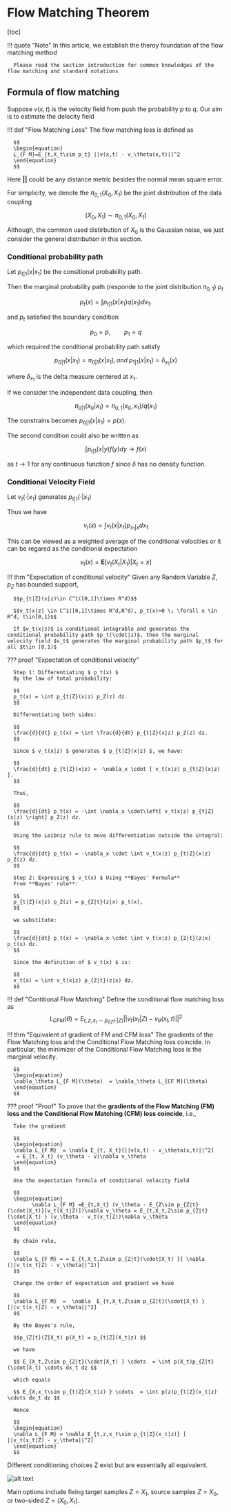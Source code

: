 # Flow Matching Theorem

[toc]

!!! quote "Note"
      In this article, we establish the theroy foundation of the flow matching method

      Please read the section introduction for common knowledges of the flow matching and standard notations

## Formula of flow matching

Suppose $v(x,t)$ is the velocity field from push the probability $p$ to $q$. Our aim is to estimate the delocity field

!!! def "Flow Matching Loss"
      The flow matching loss is defined as

      $$
      \begin{equation}
      L_{F M}=E_{t,X_t\sim p_t} ||v(x,t) - v_\theta(x,t)||^2
      \end{equation}
      $$

Here **$||$** could be any distance metric besides the normal mean square error.

For simplicity, we denote the $\pi_{0,1}(X_0,X_1)$ be the joint distribution of the data coupling

$$(X_0,X_1)\sim \pi_{0,1}(X_0,X_1)$$

Although, the common used distirbution of $X_0$ is the Gaussian noise, we just consider the general distribution in this section.

### Conditional probability path

Let $p_{t|1}(x|x_1)$ be the consitional probability path.

Then the marginal probability path (responde to the joint distribution $\pi_{0,1}$) $p_t$

$$\tag{1}p_t(x) = \int p_{t|1}(x|x_1) q(x_1)d x_1.$$

and $p_t$ satisfied the boundary condition

$$p_0 = p, \qquad p_1 = q$$

which required the conditional probability path satisfy

$$
p_{0|1}(x|x_1) = \pi_{0|1}(x|x_1), and \; p_{1|1} (x|x_1) = \delta_{x_1}(x)
$$

where $\delta_{x_1}$ is the delta measure centered at $x_1$.

If we consider the independent data coupling, then

$$\pi_{0|1}(x_0|x_1) = \pi_{0,1}(x_0,x_1)/q(x_1)$$

The constrains becomes $p_{0|1}(x|x_1) = p(x)$.

The second condition could also be written as

$$\int p_{t|1}(x|y) f(y) d y \rightarrow f(x)$$

as $t\rightarrow 1$ for any continuous function $f$ since $\delta$ has no density function.

### Conditional Velocity Field

Let $v_t(\cdot|x_1)$ generates $p_{t|1}(\cdot | x_1)$

Thus we have

$$\tag{2}v_t(x) = \int v_t(x|x_1) p_{x_1|x} d x_1$$

This can be viewed as a weighted average of the conditional velocities or it can be regared as the conditional expectation

$$v_t(x) = \mathbf{E}[v_t(X_t|X_1)|X_t=x]$$

!!! thm "Expectation of conditional velocity"
      Given any Random Variable $Z$, $p_Z$ has bounded support,

      $$p_{t|Z}(x|z)\in C^1([0,1]\times R^d)$$

      $$v_t(x|z) \in C^1([0,1]\times R^d,R^d), p_t(x)>0 \; \forall x \in R^d, t\in[0,1)$$

      If $v_t(x|z)$ is conditional integrable and generates the conditional probability path $p_t(\cdot|z)$, then the marginal velocity field $v_t$ generates the marginal probability path $p_t$ for all $t\in [0,1)$

??? proof "Expectation of conditional velocity"

      Step 1: Differentiating $ p_t(x) $
      By the law of total probability:

      $$
      p_t(x) = \int p_{t|Z}(x|z) p_Z(z) dz.
      $$

      Differentiating both sides:

      $$
      \frac{d}{dt} p_t(x) = \int \frac{d}{dt} p_{t|Z}(x|z) p_Z(z) dz.
      $$

      Since $ v_t(x|z) $ generates $ p_{t|Z}(x|z) $, we have:

      $$
      \frac{d}{dt} p_{t|Z}(x|z) = -\nabla_x \cdot [ v_t(x|z) p_{t|Z}(x|z) ].
      $$

      Thus,

      $$
      \frac{d}{dt} p_t(x) = -\int \nabla_x \cdot\left[ v_t(x|z) p_{t|Z}(x|z) \right] p_Z(z) dz.
      $$

      Using the Leibniz rule to move differentiation outside the integral:

      $$
      \frac{d}{dt} p_t(x) = -\nabla_x \cdot \int v_t(x|z) p_{t|Z}(x|z) p_Z(z) dz.
      $$

      Step 2: Expressing $ v_t(x) $ Using **Bayes' Formula**
      From **Bayes' rule**:

      $$
      p_{t|Z}(x|z) p_Z(z) = p_{Z|t}(z|x) p_t(x),
      $$

      we substitute:

      $$
      \frac{d}{dt} p_t(x) = -\nabla_x \cdot \int v_t(x|z) p_{Z|t}(z|x) p_t(x) dz.
      $$

      Since the definition of $ v_t(x) $ is:

      $$
      v_t(x) = \int v_t(x|z) p_{Z|t}(z|x) dz,
      $$

!!! def "Contitional Flow Matching"
      Define the conditional flow matching loss as
      $$
      L_{CF M}(\theta) = E_{t,z,x_t\sim p_{t|Z}(\cdot | Z)} || v_t(x_t|Z)-v_\theta(x_t,t)||^2
      $$

!!! thm "Equivalent of gradient of FM and CFM loss"
      The gradients of the Flow Matching loss and the Conditional Flow Matching loss coincide. In particular, the minimizer of the Conditional Flow Matching loss is the marginal velocity.

      $$
      \begin{equation}
      \nabla_\theta L_{F M}(\theta)  = \nabla_\theta L_{CF M}(\theta)
      \end{equation}
      $$

??? proof "Proof"
      To prove that the **gradients of the Flow Matching (FM) loss and the Conditional Flow Matching (CFM) loss coincide**, i.e.,

      Take the gradient

      $$
      \begin{equation}
      \nabla L_{F M}  = \nabla E_{t, X_t}[||v(x,t) - v_\theta(x,t)||^2]
       = E_{t, X_t} (v_\theta - v)\nabla v_\theta
      \end{equation}
      $$

      Use the expectation formula of conditional velocity field

      $$
      \begin{equation}
            \nabla L_{F M} =E_{t,X_t} (v_\theta - E_{Z\sim p_{Z|t}(\cdot|X_t)}[v_t(X_t|Z)])\nabla v_\theta = E_{t,X_t,Z\sim p_{Z|t}(\cdot|X_t) } (v_\theta - v_t(x_t|Z))\nabla v_\theta
      \end{equation}
      $$

      By chain rule,

      $$
      \nabla L_{F M} = = E_{t,X_t,Z\sim p_{Z|t}(\cdot|X_t) }[ \nabla (||v_t(x_t|Z) - v_\theta||^2)]
      $$

      Change the order of expectation and gradient we hvae

      $$
      \nabla L_{F M}  =  \nabla  E_{t,X_t,Z\sim p_{Z|t}(\cdot|X_t) }[||v_t(x_t|Z) - v_\theta||^2]
      $$

      By the Bayes's rule,

      $$p_{Z|t}(Z|X_t) p(X_t) = p_{t|Z}(X_t|z) $$

      we have

      $$ E_{X_t,Z\sim p_{Z|t}(\cdot|X_t) } \cdots  = \int p(X_t)p_{Z|t}(\cdot|X_t) \cdots dx_t dz $$

      which equals

      $$ E_{X,x_t\sim p_{t|Z}(X_t|z) } \cdots  = \int p(z)p_{t|Z}(x_t|z) \cdots dx_t dz $$

      Hence

      $$
      \begin{equation}
      \nabla L_{F M} = \nabla E_{t,z,x_t\sim p_{t|Z}(x_t|z)} [ ||v_t(x_t|Z) - v_\theta||^2]
      \end{equation}
      $$

Different conditioning choices Z exist but are essentially all equivalent.

![alt text](../../images/image-40.png)

Main options include fixing target samples $Z = X_1$, source samples $Z = X_0$, or two-sided $Z = (X_0, X_1)$.
